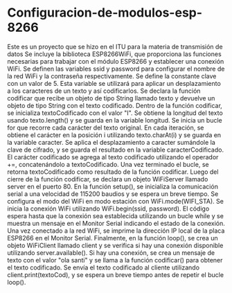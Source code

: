 # Configuracion-de-modulos-esp-8266
Este es un proyecto que se hizo en el ITU para la materia de transmisión de datos 
Se incluye la biblioteca ESP8266WiFi, que proporciona las funciones necesarias para trabajar con el módulo ESP8266 y establecer una conexión WiFi.
Se definen las variables ssid y password para configurar el nombre de la red WiFi y la contraseña respectivamente.
Se define la constante clave con un valor de 5. Esta variable se utilizará para aplicar un desplazamiento a los caracteres de un texto y así codificarlos.
Se declara la función codificar que recibe un objeto de tipo String llamado texto y devuelve un objeto de tipo String con el texto codificado.
Dentro de la función codificar, se inicializa textoCodificado con el valor "I".
Se obtiene la longitud del texto usando texto.length() y se guarda en la variable longitud.
Se inicia un bucle for que recorre cada carácter del texto original.
En cada iteración, se obtiene el carácter en la posición i utilizando texto.charAt(i) y se guarda en la variable caracter.
Se aplica el desplazamiento a caracter sumándole la clave de cifrado, y se guarda el resultado en la variable caracterCodificado.
El carácter codificado se agrega al texto codificado utilizando el operador +=, concatenándolo a textoCodificado.
Una vez terminado el bucle, se retorna textoCodificado como resultado de la función codificar.
Luego del cierre de la función codificar, se declara un objeto WiFiServer llamado server en el puerto 80.
En la función setup(), se inicializa la comunicación serial a una velocidad de 115200 baudios y se espera un breve tiempo.
Se configura el modo del WiFi en modo estación con WiFi.mode(WIFI_STA).
Se inicia la conexión WiFi utilizando WiFi.begin(ssid, password). El código espera hasta que la conexión sea establecida utilizando un bucle while y se muestra un mensaje en el Monitor Serial indicando el estado de la conexión.
Una vez conectado a la red WiFi, se imprime la dirección IP local de la placa ESP8266 en el Monitor Serial.
Finalmente, en la función loop(), se crea un objeto WiFiClient llamado client y se verifica si hay una conexión disponible utilizando server.available().
Si hay una conexión, se crea un mensaje de texto con el valor "ola santi" y se llama a la función codificar() para obtener el texto codificado.
Se envía el texto codificado al cliente utilizando client.print(textoCod), y se espera un breve tiempo antes de repetir el bucle loop().

